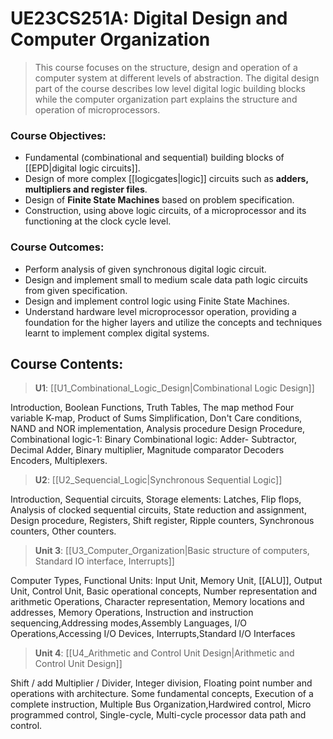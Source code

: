 # UE23CS251A: Digital Design and Computer Organization

> This course focuses on the structure, design and operation of a computer system at different levels of abstraction. The digital design part of the course describes low level digital logic building blocks while the computer organization part explains the structure and operation of microprocessors.

### Course Objectives:

- Fundamental (combinational and sequential) building blocks of [[EPD|digital logic circuits]].
- Design of more complex [[logicgates|logic]] circuits such as **adders, multipliers and register files**.
- Design of **Finite State Machines** based on problem specification.
- Construction, using above logic circuits, of a microprocessor and its functioning at the clock cycle level.

### Course Outcomes:

- Perform analysis of given synchronous digital logic circuit.
- Design and implement small to medium scale data path logic circuits from given specification.
- Design and implement control logic using Finite State Machines.
- Understand hardware level microprocessor operation, providing a foundation for the higher layers and utilize the concepts and techniques learnt to implement complex digital systems.

## Course Contents:

> **U1**: [[U1_Combinational_Logic_Design|Combinational Logic Design]]

Introduction, Boolean Functions, Truth Tables, The map method Four variable K-map, Product of Sums Simplification, Don't Care conditions, NAND and NOR implementation, Analysis procedure Design Procedure, Combinational logic-1: Binary Combinational logic: Adder- Subtractor, Decimal Adder, Binary multiplier, Magnitude comparator Decoders Encoders, Multiplexers.

> **U2**: [[U2_Sequencial_Logic|Synchronous Sequential Logic]]

Introduction, Sequential circuits, Storage elements: Latches, Flip flops, Analysis of clocked sequential circuits, State reduction and assignment, Design procedure, Registers, Shift register, Ripple counters, Synchronous counters, Other counters.

>**Unit 3**: [[U3_Computer_Organization|Basic structure of computers, Standard IO interface, Interrupts]]

Computer Types, Functional Units: Input Unit, Memory Unit, [[ALU]], Output Unit, Control Unit, Basic operational concepts, Number representation and arithmetic Operations, Character representation, Memory locations and addresses, Memory Operations, Instruction and instruction sequencing,Addressing modes,Assembly Languages, I/O Operations,Accessing I/O Devices, Interrupts,Standard I/O Interfaces

>**Unit 4**: [[U4_Arithmetic and Control Unit Design|Arithmetic and Control Unit Design]] 

Shift / add Multiplier / Divider, Integer division, Floating point number and operations with architecture. Some fundamental concepts, Execution of a complete instruction, Multiple Bus Organization,Hardwired control, Micro programmed control, Single-cycle, Multi-cycle processor data path and control.
